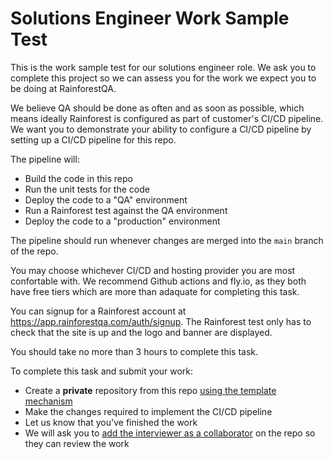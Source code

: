 # Solutions Engineer Work Sample Test

This is the work sample test for our solutions engineer role. We ask you to
complete this project so we can assess you for the work we expect you to be
doing at RainforestQA.

We believe QA should be done as often and as soon as possible, which means
ideally Rainforest is configured as part of customer's CI/CD pipeline. We want
you to demonstrate your ability to configure a CI/CD pipeline by setting up a
CI/CD pipeline for this repo.

The pipeline will:
* Build the code in this repo
* Run the unit tests for the code
* Deploy the code to a "QA" environment
* Run a Rainforest test against the QA environment
* Deploy the code to a "production" environment

The pipeline should run whenever changes are merged into the `main` branch of
the repo.

You may choose whichever CI/CD and hosting provider you are most confortable
with. We recommend Github actions and fly.io, as they both have free tiers
which are more than adaquate for completing this task.

You can signup for a Rainforest account at https://app.rainforestqa.com/auth/signup.
The Rainforest test only has to check that the site is up and the logo and
banner are displayed.

You should take no more than 3 hours to complete this task.

To complete this task and submit your work:
* Create a **private** repository from this repo [using the template mechanism](https://docs.github.com/en/repositories/creating-and-managing-repositories/creating-a-repository-from-a-template)
* Make the changes required to implement the CI/CD pipeline
* Let us know that you've finished the work
* We will ask you to [add the interviewer as a collaborator](https://docs.github.com/en/account-and-profile/setting-up-and-managing-your-personal-account-on-github/managing-access-to-your-personal-repositories/inviting-collaborators-to-a-personal-repository) on the repo so they can review the work
